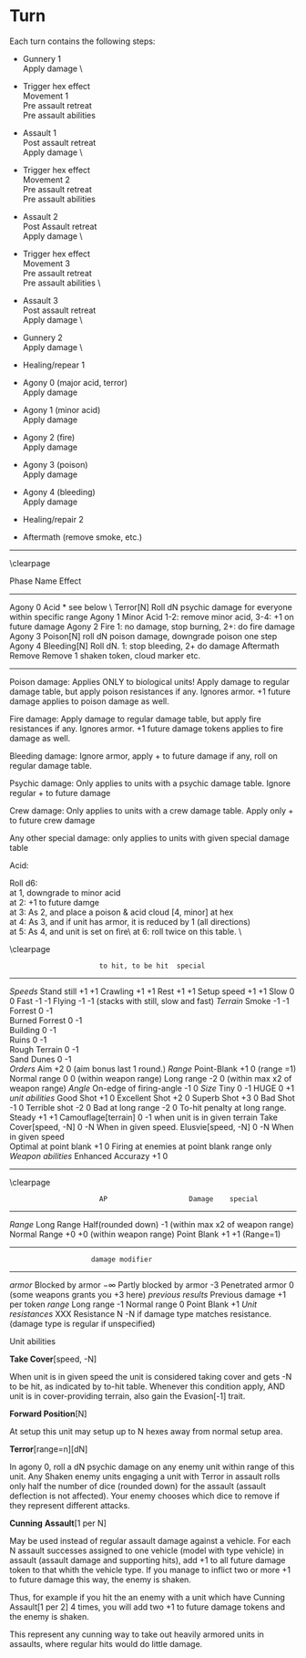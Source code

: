 
# Turn


Each turn contains the following steps:


- Gunnery 1 \
Apply damage \


- Trigger hex effect \
Movement 1 \
Pre assault retreat\
Pre assault abilities

- Assault 1 \
Post assault retreat\
Apply damage \

- Trigger hex effect \
Movement 2 \
Pre assault retreat \
Pre assault abilities

- Assault 2 \
Post Assault retreat \
Apply damage \

- Trigger hex effect \
Movement 3\
Pre assault retreat \
Pre assault abilities \


- Assault 3\
Post assault retreat \
Apply damage \

- Gunnery 2\
Apply damage \

- Healing/repear 1
- Agony 0 (major acid, terror)\
Apply damage 

- Agony 1 (minor acid)\
Apply damage

- Agony 2 (fire)\
Apply damage

- Agony 3 (poison)\
Apply damage

- Agony 4 (bleeding)\
Apply damage

- Healing/repair 2

- Aftermath  (remove smoke, etc.)

---

\clearpage

Phase      Name        Effect
---------- ----------  ------------------------------------------------------
Agony 0    Acid        * see below \\
           Terror[N]   Roll dN psychic damage for everyone within specific range 
Agony 1    Minor Acid  1-2: remove minor acid, 3-4: +1 on future damage
Agony 2    Fire        1: no damage, stop burning, 2+: do fire damage
Agony 3    Poison[N]   roll dN poison damage, downgrade poison one step
Agony 4    Bleeding[N] Roll dN. 1: stop bleeding, 2+ do damage
Aftermath  Remove      Remove 1 shaken token, cloud marker etc.
---------- ----------  ------------------------------------------------------

Poison damage: Applies ONLY to biological units! Apply damage to regular damage table, but apply poison resistances if any. Ignores armor. +1 future damage applies to poison damage as well.

Fire damage: Apply damage to regular damage table, but apply fire resistances if any. Ignores armor. +1 future damage tokens applies to fire damage as well.

Bleeding damage: Ignore armor, apply + to future damage if any, roll on regular damage table.

Psychic damage: Only applies to units with a psychic damage table. Ignore regular + to future damage

Crew damage: Only applies to units with a crew damage table. Apply only + to future crew damage

Any other special damage: only applies to units with given special damage table

Acid:

Roll d6: \
at 1, downgrade to minor acid \
at 2: +1 to future damge \
at 3: As 2, and place a poison \& acid cloud \[4, minor] at hex \
at 4: As 3, and if unit has armor, it is reduced by 1 (all directions) \
at 5: As 4, and unit is set on fire\ 
at 6: roll twice on this table. \


\clearpage

                          to hit, to be hit  special
------------------------ ------- ---------- ---------------------
*Speeds*
Stand still                +1      +1
Crawling                   +1      +1
Rest                       +1      +1
Setup speed                +1      +1
Slow                        0       0
Fast                       -1      -1
Flying                     -1      -1         (stacks with still, slow and fast)
*Terrain*
Smoke                      -1      -1
Forrest                     0      -1         
Burned Forrest              0      -1         
Building                    0      -1         
Ruins                       0      -1         
Rough Terrain	            0      -1         
Sand Dunes                  0      -1         
*Orders*
Aim                        +2       0         (aim bonus last 1 round.)
*Range*
Point-Blank                +1       0         (range =1)
Normal range                0       0         (within weapon range)
Long range                 -2       0         (within max x2 of weapon range)
*Angle*
On-edge of firing-angle    -1       0
*Size*
Tiny                        0      -1
HUGE                        0      +1
*unit* *abilities*
Good Shot                  +1       0
Excellent Shot             +2       0
Superb Shot                +3       0
Bad Shot                   -1       0
Terrible shot              -2       0
Bad at long range          -2       0         To-hit penalty at long range.
Steady                     +1      +1
Camouflage\[terrain\]       0      -1         when unit is in given terrain
Take Cover[speed, -N]       0      -N         When in given speed. 
Elusvie[speed, -N]          0      -N         When in given speed        
Optimal at point blank     +1       0         Firing at enemies at point blank range only
*Weapon* *abilities*
Enhanced Accurazy          +1       0
------------------------ -------  ---------- ---------------------

\clearpage

                          AP                    Damage    special
------------------------ -------------------- ---------- ---------------------
*Range*
Long Range                Half(rounded down)    -1        (within max x2 of weapon range)
Normal Range              +0                    +0        (within weapon range) 
Point Blank               +1                    +1        (Range=1)
------------------------ -------------------- ---------- ---------------------



                        damage modifier
----------------------- ----------------
*armor*
Blocked by armor          $-\infty$
Partly blocked by armor  -3
Penetrated armor          0 (some weapons grants you +3 here)
*previous results* 
Previous damage          +1 per token
*range*
Long range               -1
Normal range              0
Point Blank              +1
*Unit* *resistances*
XXX Resistance N         -N if damage type matches resistance.
                            (damage type is regular if unspecified)



Unit abilities

**Take Cover**[speed, -N]

When unit is in given speed the unit is considered taking cover and gets -N to be hit, as indicated by to-hit table. Whenever this condition apply, AND unit is in cover-providing terrain, also gain the Evasion[-1] trait.

**Forward Position**[N]

At setup this unit may setup up to N hexes away from normal setup area.


**Terror**[range=n][dN]

In agony 0, roll a dN psychic damage on any enemy unit within range of this unit. Any Shaken enemy units engaging a unit with Terror in assault rolls only half the number of dice (rounded down) for the assault (assault deflection is not affected). Your enemy chooses which dice to remove if they represent different attacks.

**Cunning** **Assault**[1 per N]


May be used instead of regular assault damage against a vehicle. For each N assault successes assigned to one vehicle (model with type vehicle) in assault (assault damage and supporting hits), add +1 to all future damage token to that whith the vehicle type. If you manage to inflict two or more +1 to future damage this way, the enemy is shaken.

Thus, for example if you hit the an enemy with a unit which have Cunning Assault[1 per 2] 4 times, you will add two +1 to future damage tokens and the enemy is shaken. 


This represent any cunning way to take out heavily armored units in assaults, where regular hits would do little damage.
